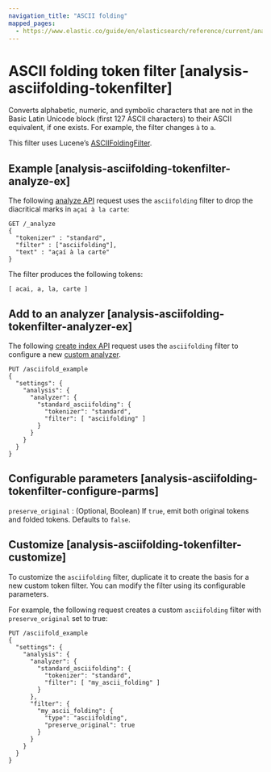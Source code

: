```yaml
---
navigation_title: "ASCII folding"
mapped_pages:
  - https://www.elastic.co/guide/en/elasticsearch/reference/current/analysis-asciifolding-tokenfilter.html
---
```


# ASCII folding token filter [analysis-asciifolding-tokenfilter]


Converts alphabetic, numeric, and symbolic characters that are not in the Basic Latin Unicode block (first 127 ASCII characters) to their ASCII equivalent, if one exists. For example, the filter changes `à` to `a`.

This filter uses Lucene’s [ASCIIFoldingFilter](https://lucene.apache.org/core/10_0_0/analysis/common/org/apache/lucene/analysis/miscellaneous/ASCIIFoldingFilter.html).

## Example [analysis-asciifolding-tokenfilter-analyze-ex]

The following [analyze API](https://www.elastic.co/docs/api/doc/elasticsearch/operation/operation-indices-analyze) request uses the `asciifolding` filter to drop the diacritical marks in `açaí à la carte`:

```console
GET /_analyze
{
  "tokenizer" : "standard",
  "filter" : ["asciifolding"],
  "text" : "açaí à la carte"
}
```

The filter produces the following tokens:

```text
[ acai, a, la, carte ]
```


## Add to an analyzer [analysis-asciifolding-tokenfilter-analyzer-ex]

The following [create index API](https://www.elastic.co/docs/api/doc/elasticsearch/operation/operation-indices-create) request uses the `asciifolding` filter to configure a new [custom analyzer](docs-content://manage-data/data-store/text-analysis/create-custom-analyzer.md).

```console
PUT /asciifold_example
{
  "settings": {
    "analysis": {
      "analyzer": {
        "standard_asciifolding": {
          "tokenizer": "standard",
          "filter": [ "asciifolding" ]
        }
      }
    }
  }
}
```


## Configurable parameters [analysis-asciifolding-tokenfilter-configure-parms]

`preserve_original`
:   (Optional, Boolean) If `true`, emit both original tokens and folded tokens. Defaults to `false`.


## Customize [analysis-asciifolding-tokenfilter-customize]

To customize the `asciifolding` filter, duplicate it to create the basis for a new custom token filter. You can modify the filter using its configurable parameters.

For example, the following request creates a custom `asciifolding` filter with `preserve_original` set to true:

```console
PUT /asciifold_example
{
  "settings": {
    "analysis": {
      "analyzer": {
        "standard_asciifolding": {
          "tokenizer": "standard",
          "filter": [ "my_ascii_folding" ]
        }
      },
      "filter": {
        "my_ascii_folding": {
          "type": "asciifolding",
          "preserve_original": true
        }
      }
    }
  }
}
```


